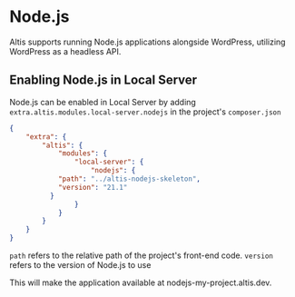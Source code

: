 # Node.js

Altis supports running Node.js applications alongside WordPress, utilizing WordPress as a headless API.

## Enabling Node.js in Local Server

Node.js can be enabled in Local Server by adding `extra.altis.modules.local-server.nodejs` in the project's `composer.json`

```json
{
	"extra": {
		"altis": {
			"modules": {
				"local-server": {
					"nodejs": {
            "path": "../altis-nodejs-skeleton",
            "version": "21.1"
          }
				}
			}
		}
	}
}
```

`path` refers to the relative path of the project's front-end code.
`version` refers to the version of Node.js to use

This will make the application available at nodejs-my-project.altis.dev.
